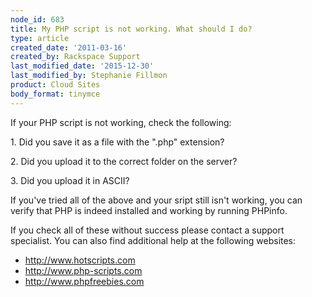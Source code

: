 ```yaml
---
node_id: 683
title: My PHP script is not working. What should I do?
type: article
created_date: '2011-03-16'
created_by: Rackspace Support
last_modified_date: '2015-12-30'
last_modified_by: Stephanie Fillmon
product: Cloud Sites
body_format: tinymce
---
```


If your PHP script is not working, check the following:

1\. Did you save it as a file with the ".php" extension?

2\. Did you upload it to the correct folder on the server?

3\. Did you upload it in ASCII?

If you've tried all of the above and your sript still isn't working, you
can verify that PHP is indeed installed and working by running PHPinfo.

If you check all of these without success please contact a support
specialist. You can also find additional help at the following websites:

-   <a href="http://www.hotscripts.com" class="uri" class="external free" title="http://www.hotscripts.com">http://www.hotscripts.com</a>
-   <a href="http://www.php-scripts.com" class="uri" class="external free" title="http://www.php-scripts.com">http://www.php-scripts.com</a>
-   <a href="http://www.phpfreebies.com" class="uri" class="external free" title="http://www.phpfreebies.com">http://www.phpfreebies.com</a>


